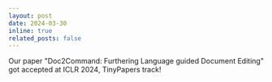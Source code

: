 ```yaml
---
layout: post
date: 2024-03-30
inline: true
related_posts: false
---
```


Our paper "Doc2Command: Furthering Language guided Document Editing" got accepted at ICLR 2024, TinyPapers track!